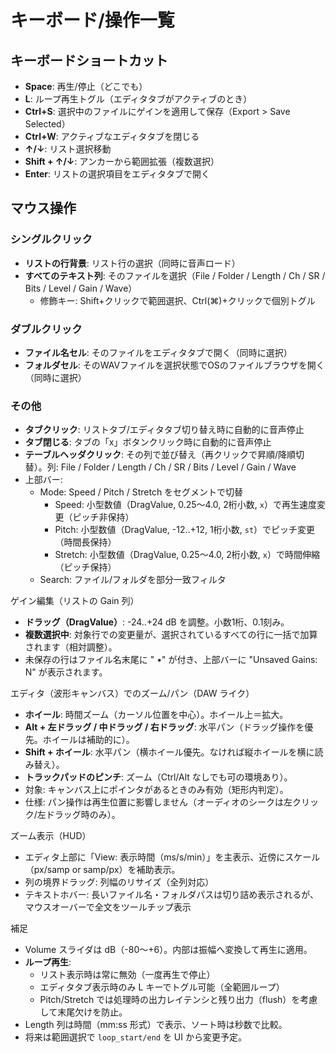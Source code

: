 # キーボード/操作一覧

## キーボードショートカット
- **Space**: 再生/停止（どこでも）
- **L**: ループ再生トグル（エディタタブがアクティブのとき）
- **Ctrl+S**: 選択中のファイルにゲインを適用して保存（Export > Save Selected）
- **Ctrl+W**: アクティブなエディタタブを閉じる
- **↑/↓**: リスト選択移動
- **Shift + ↑/↓**: アンカーから範囲拡張（複数選択）
- **Enter**: リストの選択項目をエディタタブで開く

## マウス操作
### シングルクリック
- **リストの行背景**: リスト行の選択（同時に音声ロード）
- **すべてのテキスト列**: そのファイルを選択（File / Folder / Length / Ch / SR / Bits / Level / Gain / Wave）
  - 修飾キー: Shift+クリックで範囲選択、Ctrl(⌘)+クリックで個別トグル

### ダブルクリック
- **ファイル名セル**: そのファイルをエディタタブで開く（同時に選択）
- **フォルダセル**: そのWAVファイルを選択状態でOSのファイルブラウザを開く（同時に選択）

### その他
- **タブクリック**: リストタブ/エディタタブ切り替え時に自動的に音声停止
- **タブ閉じる**: タブの「x」ボタンクリック時に自動的に音声停止
- **テーブルヘッダクリック**: その列で並び替え（再クリックで昇順/降順切替）。列: File / Folder / Length / Ch / SR / Bits / Level / Gain / Wave
- 上部バー:
  - Mode: Speed / Pitch / Stretch をセグメントで切替
    - Speed: 小型数値（DragValue, 0.25〜4.0, 2桁小数, `x`）で再生速度変更（ピッチ非保持）
    - Pitch: 小型数値（DragValue, -12..+12, 1桁小数, `st`）でピッチ変更（時間長保持）
    - Stretch: 小型数値（DragValue, 0.25〜4.0, 2桁小数, `x`）で時間伸縮（ピッチ保持）
  - Search: ファイル/フォルダを部分一致フィルタ

ゲイン編集（リストの Gain 列）
- **ドラッグ（DragValue）**: -24..+24 dB を調整。小数1桁、0.1刻み。
- **複数選択中**: 対象行での変更量が、選択されているすべての行に一括で加算されます（相対調整）。
- 未保存の行はファイル名末尾に " •" が付き、上部バーに "Unsaved Gains: N" が表示されます。
  
エディタ（波形キャンバス）でのズーム/パン（DAW ライク）
- **ホイール**: 時間ズーム（カーソル位置を中心）。ホイール上＝拡大。
- **Alt + 左ドラッグ / 中ドラッグ / 右ドラッグ**: 水平パン（ドラッグ操作を優先。ホイールは補助的に）。
- **Shift + ホイール**: 水平パン（横ホイール優先。なければ縦ホイールを横に読み替え）。
- **トラックパッドのピンチ**: ズーム（Ctrl/Alt なしでも可の環境あり）。
- 対象: キャンバス上にポインタがあるときのみ有効（矩形内判定）。
 - 仕様: パン操作は再生位置に影響しません（オーディオのシークは左クリック/左ドラッグ時のみ）。

ズーム表示（HUD）
- エディタ上部に「View: 表示時間（ms/s/min）」を主表示、近傍にスケール（px/samp or samp/px）を補助表示。
- 列の境界ドラッグ: 列幅のリサイズ（全列対応）
- テキストホバー: 長いファイル名・フォルダパスは切り詰め表示されるが、マウスオーバーで全文をツールチップ表示

補足
- Volume スライダは dB（-80〜+6）。内部は振幅へ変換して再生に適用。
- **ループ再生**: 
  - リスト表示時は常に無効（一度再生で停止）
  - エディタタブ表示時のみ L キーでトグル可能（全範囲ループ）
  - Pitch/Stretch では処理時の出力レイテンシと残り出力（flush）を考慮して末尾欠けを防止。
- Length 列は時間（mm:ss 形式）で表示、ソート時は秒数で比較。
- 将来は範囲選択で `loop_start/end` を UI から変更予定。
